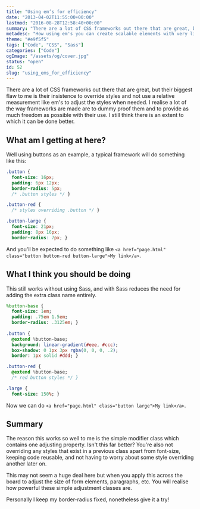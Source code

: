 ```yaml
---
title: "Using em’s for efficiency"
date: "2013-04-02T11:55:00+00:00"
lastmod: "2016-08-28T12:58:40+00:00"
summary: "There are a lot of CSS frameworks out there that are great, but their biggest flaw to me is their insistence to override styles and not use a relative measurement like em’s to adjust the styles when needed. I realise a lot of the way frameworks are made are to dummy proof them and to provide as much freedom as possible with their use. I still think there is an extent to which it can be done better."
metadesc: "How using em's you can create scalable elements with very little code."
theme: "#e9f5f5"
tags: ["Code", "CSS", "Sass"]
categories: ["Code"]
ogImage: "/assets/og/cover.jpg"
status: "open"
id: 52
slug: "using_ems_for_efficiency"
---
```


There are a lot of CSS frameworks out there that are great, but their biggest flaw to me is their insistence to override styles and not use a relative measurement like em's to adjust the styles when needed. I realise a lot of the way frameworks are made are to dummy proof them and to provide as much freedom as possible with their use. I still think there is an extent to which it can be done better.

## What am I getting at here?
Well using buttons as an example, a typical framework will do something like this:

```css
.button {
  font-size: 16px;
  padding: 6px 12px;
  border-radius: 5px;
  /* .button styles */ }

.button-red {
  /* styles overriding .button */ }

.button-large {
  font-size: 21px;
  padding: 8px 16px;
  border-radius: 7px; }
```

And you'll be expected to do something like `<a href="page.html" class="button button-red button-large">My link</a>`.

## What I think you should be doing
This still works without using Sass, and with Sass reduces the need for adding the extra class name entirely.

```sass
%button-base {
  font-size: 1em;
  padding: .75em 1.5em;
  border-radius: .3125em; }
  
.button {
  @extend %button-base;
  background: linear-gradient(#eee, #ccc);
  box-shadow: 0 1px 3px rgba(0, 0, 0, .2);
  border: 1px solid #ddd; }

.button-red {
  @extend %button-base;
  /* red button styles */ }

.large {
  font-size: 150%; }
```

Now we can do `<a href="page.html" class="button large">My link</a>`.

## Summary
The reason this works so well to me is the simple modifier class which contains one adjusting property. Isn't this far better? You're also not overriding any styles that exist in a previous class apart from font-size, keeping code reusable, and not having to worry about some style overriding another later on.

This may not seem a huge deal here but when you apply this across the board to adjust the size of form elements, paragraphs, etc. You will realise how powerful these simple adjustment classes are.

Personally I keep my border-radius fixed, nonetheless give it a try!